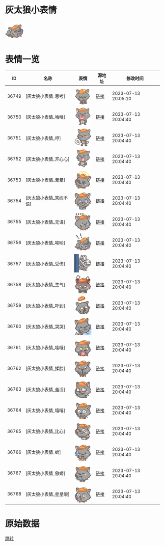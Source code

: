 # 灰太狼小表情

<img src="./cover.png" height="60" alt="cover" />

# 表情一览

|ID|名称|表情|源地址|修改时间|
|----|----|----|----|----|
|36749|[灰太狼小表情_思考]|<img src="./pic/036749_%5B灰太狼小表情_思考%5D.png" height="60" alt="思考"/>|[链接](https://i0.hdslb.com/bfs/garb/4f48f0687bfca3e5d4fe5c54ac03a7813135395f.png)|2023-07-13 20:05:10|
|36750|[灰太狼小表情_哈哈]|<img src="./pic/036750_%5B灰太狼小表情_哈哈%5D.png" height="60" alt="哈哈"/>|[链接](https://i0.hdslb.com/bfs/garb/68bf489b36cd07954d2a2e2d0aabff5bb595f66c.png)|2023-07-13 20:04:40|
|36751|[灰太狼小表情_哼]|<img src="./pic/036751_%5B灰太狼小表情_哼%5D.png" height="60" alt="哼"/>|[链接](https://i0.hdslb.com/bfs/garb/d36776579494c0fe03044759262aa306d9f5515d.png)|2023-07-13 20:04:40|
|36752|[灰太狼小表情_开心心]|<img src="./pic/036752_%5B灰太狼小表情_开心心%5D.png" height="60" alt="开心心"/>|[链接](https://i0.hdslb.com/bfs/garb/44ed7e2e58440d051410fb7aa4e5ead6bc0a6d43.png)|2023-07-13 20:04:40|
|36753|[灰太狼小表情_晕晕]|<img src="./pic/036753_%5B灰太狼小表情_晕晕%5D.png" height="60" alt="晕晕"/>|[链接](https://i0.hdslb.com/bfs/garb/f38fff39e6a27d5358157db190f3523e6146d818.png)|2023-07-13 20:04:40|
|36754|[灰太狼小表情_笑而不语]|<img src="./pic/036754_%5B灰太狼小表情_笑而不语%5D.png" height="60" alt="笑而不语"/>|[链接](https://i0.hdslb.com/bfs/garb/f90fc2a875485a49fd2d7da6f949332981aea3c6.png)|2023-07-13 20:04:40|
|36755|[灰太狼小表情_无语]|<img src="./pic/036755_%5B灰太狼小表情_无语%5D.png" height="60" alt="无语"/>|[链接](https://i0.hdslb.com/bfs/garb/7237b528fcfb54fbd72be7c6dcc59df171ad5db1.png)|2023-07-13 20:04:40|
|36756|[灰太狼小表情_唉哟]|<img src="./pic/036756_%5B灰太狼小表情_唉哟%5D.png" height="60" alt="唉哟"/>|[链接](https://i0.hdslb.com/bfs/garb/558555854d90ae80127a3cab83016d6178f5be34.png)|2023-07-13 20:04:40|
|36757|[灰太狼小表情_受伤]|<img src="./pic/036757_%5B灰太狼小表情_受伤%5D.png" height="60" alt="受伤"/>|[链接](https://i0.hdslb.com/bfs/garb/911d7376dfd7dd91a2df5a7ee0b76ee451e893b9.png)|2023-07-13 20:04:40|
|36758|[灰太狼小表情_生气]|<img src="./pic/036758_%5B灰太狼小表情_生气%5D.png" height="60" alt="生气"/>|[链接](https://i0.hdslb.com/bfs/garb/f760086b5b60d26b0919eca428b8a142daebee75.png)|2023-07-13 20:04:40|
|36759|[灰太狼小表情_吓到]|<img src="./pic/036759_%5B灰太狼小表情_吓到%5D.png" height="60" alt="吓到"/>|[链接](https://i0.hdslb.com/bfs/garb/e6801f6103ff008ec793d214960d641a50e33590.png)|2023-07-13 20:04:40|
|36760|[灰太狼小表情_哭哭]|<img src="./pic/036760_%5B灰太狼小表情_哭哭%5D.png" height="60" alt="哭哭"/>|[链接](https://i0.hdslb.com/bfs/garb/db59d4f0ff08a3bfa1e5f9cb1b8e6f50816e89cb.png)|2023-07-13 20:04:40|
|36761|[灰太狼小表情_哇哦]|<img src="./pic/036761_%5B灰太狼小表情_哇哦%5D.png" height="60" alt="哇哦"/>|[链接](https://i0.hdslb.com/bfs/garb/fb95a7269f4e3926a7f1fd87137b68c158954073.png)|2023-07-13 20:04:40|
|36762|[灰太狼小表情_揉脸]|<img src="./pic/036762_%5B灰太狼小表情_揉脸%5D.png" height="60" alt="揉脸"/>|[链接](https://i0.hdslb.com/bfs/garb/83905f889267b5f9fe832ab057f6fb634c703769.png)|2023-07-13 20:04:40|
|36763|[灰太狼小表情_羞涩]|<img src="./pic/036763_%5B灰太狼小表情_羞涩%5D.png" height="60" alt="羞涩"/>|[链接](https://i0.hdslb.com/bfs/garb/97277bfe851d6f551e7715fbae26fbc6094b8f36.png)|2023-07-13 20:04:40|
|36764|[灰太狼小表情_嘻嘻]|<img src="./pic/036764_%5B灰太狼小表情_嘻嘻%5D.png" height="60" alt="嘻嘻"/>|[链接](https://i0.hdslb.com/bfs/garb/77b7595596942f851c36aa4f86cb8f4c85f78ec2.png)|2023-07-13 20:04:40|
|36765|[灰太狼小表情_比心]|<img src="./pic/036765_%5B灰太狼小表情_比心%5D.png" height="60" alt="比心"/>|[链接](https://i0.hdslb.com/bfs/garb/8c602b8c073d56fd592f392a84743285a0874f17.png)|2023-07-13 20:04:40|
|36766|[灰太狼小表情_蛤]|<img src="./pic/036766_%5B灰太狼小表情_蛤%5D.png" height="60" alt="蛤"/>|[链接](https://i0.hdslb.com/bfs/garb/e1e7886b6bea19827eab60b688aa9f25e6bff40a.png)|2023-07-13 20:04:40|
|36767|[灰太狼小表情_傲娇]|<img src="./pic/036767_%5B灰太狼小表情_傲娇%5D.png" height="60" alt="傲娇"/>|[链接](https://i0.hdslb.com/bfs/garb/e0c2aadd25908f849eaac0107c4f69f1ee59183a.png)|2023-07-13 20:04:40|
|36768|[灰太狼小表情_星星眼]|<img src="./pic/036768_%5B灰太狼小表情_星星眼%5D.png" height="60" alt="星星眼"/>|[链接](https://i0.hdslb.com/bfs/garb/004ef49ff95590bf6fc2fa18bdab12b39b5db5a0.png)|2023-07-13 20:04:40|

# 原始数据

[跳转](./raw.json)

